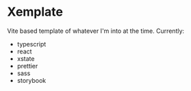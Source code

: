 # Xemplate

Vite based template of whatever I'm into at the time. Currently:

- typescript
- react
- xstate
- prettier
- sass
- storybook

